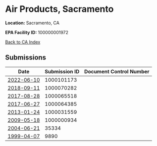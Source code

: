 # Air Products, Sacramento

**Location:** Sacramento, CA

**EPA Facility ID:** 100000001972

[Back to CA Index](../../index.md)

## Submissions

| Date | Submission ID | Document Control Number |
|------|--------------|-------------------------|
| [2022-06-10](submissions/1000101173.md) | 1000101173 |  |
| [2018-09-11](submissions/1000070282.md) | 1000070282 |  |
| [2017-08-28](submissions/1000065518.md) | 1000065518 |  |
| [2017-06-27](submissions/1000064385.md) | 1000064385 |  |
| [2013-01-24](submissions/1000031559.md) | 1000031559 |  |
| [2009-05-18](submissions/1000000934.md) | 1000000934 |  |
| [2004-06-21](submissions/35334.md) | 35334 |  |
| [1999-04-07](submissions/9890.md) | 9890 |  |
